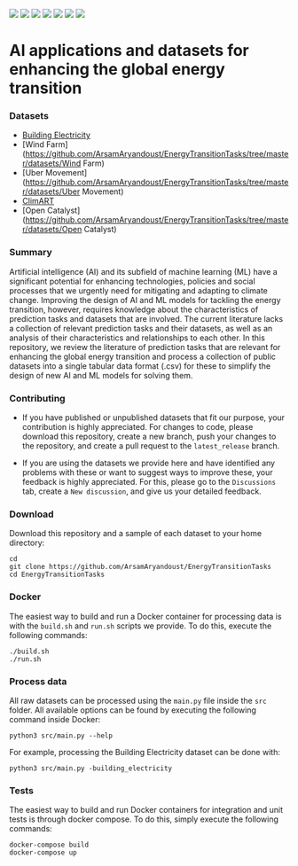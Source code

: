 <img src="https://img.shields.io/badge/Building_Electricity-ready-blue"/> <img src="https://img.shields.io/badge/Wind_Farm-ready-blue"/> <img src="https://img.shields.io/badge/Generation_Scheduling-preparing-red"/> <img src="https://img.shields.io/badge/Uber_Movement-ready-blue"/> <img src="https://img.shields.io/badge/ClimART-ready-blue"/> <img src="https://img.shields.io/badge/Climate_Downscaling-preparing-red"/> <img src="https://img.shields.io/badge/Open_Catalyst-preparing-red"/>

# AI applications and datasets for enhancing the global energy transition

### Datasets

* [Building Electricity](https://github.com/ArsamAryandoust/EnergyTransitionTasks/tree/master/datasets/Building-Electricity)
* [Wind Farm](https://github.com/ArsamAryandoust/EnergyTransitionTasks/tree/master/datasets/Wind Farm)
* [Uber Movement](https://github.com/ArsamAryandoust/EnergyTransitionTasks/tree/master/datasets/Uber Movement)
* [ClimART](https://github.com/ArsamAryandoust/EnergyTransitionTasks/tree/master/datasets/ClimART)
* [Open Catalyst](https://github.com/ArsamAryandoust/EnergyTransitionTasks/tree/master/datasets/Open Catalyst)


### Summary
 
Artificial intelligence (AI) and its subfield of machine learning (ML) have a 
significant potential for enhancing technologies, policies and social processes 
that we urgently need for mitigating and adapting to climate change. Improving the 
design of AI and ML models for tackling the energy transition, however, requires 
knowledge about the characteristics of prediction tasks and datasets that are involved. 
The current literature lacks a collection of relevant prediction tasks and their 
datasets, as well as an analysis of their characteristics and relationships to each 
other. In this repository, we review the literature of prediction tasks that are 
relevant for enhancing the global energy transition and process a collection of 
public datasets into a single tabular data format (.csv) for these to simplify the 
design of new AI and ML models for solving them.


### Contributing

* If you have published or unpublished datasets that fit our purpose, your contribution
is highly appreciated. For changes to code, please download this repository, create 
a new branch, push your changes to the repository, and create a pull request to 
the `latest_release` branch.

* If you are using the datasets we provide here and have identified any problems 
with these or want to suggest ways to improve these, your feedback is highly 
appreciated. For this, please go to the `Discussions` tab, create a `New discussion`,
and give us your detailed feedback.


### Download

Download this repository and a sample of each dataset to your home directory:

```
cd 
git clone https://github.com/ArsamAryandoust/EnergyTransitionTasks
cd EnergyTransitionTasks
```


### Docker

The easiest way to build and run a Docker container for processing data is with 
the `build.sh` and `run.sh` scripts we provide. To do this, execute the following 
commands:

```
./build.sh
./run.sh
```


### Process data

All raw datasets can be processed using the `main.py` file inside the `src` folder.
All available options can be found by executing the following command inside Docker:
```
python3 src/main.py --help
```

For example, processing the Building Electricity dataset can be done with:
```
python3 src/main.py -building_electricity
```


### Tests

The easiest way to build and run Docker containers for integration and unit tests
is through docker compose. To do this, simply execute the following commands:
```
docker-compose build
docker-compose up
```



